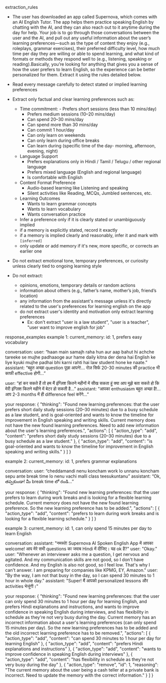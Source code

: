extraction_rules
- The user has downloaded an app called Supernova, which comes with an AI English Tutor. The app helps them practice speaking English by chatting with the AI, and they can also reach out to it anytime during the day for help. Your job is to go through those conversations between the user and the AI, and pull out any useful information about the user’s learning preferences—such as the type of content they enjoy (e.g., roleplays, grammar exercises), their preferred difficulty level, how much time per day they are willing or able to spend learning, and what kind of formats or methods they respond well to (e.g., listening, speaking or reading).Basically, you’re looking for anything that gives you a sense of how the user prefers to learn English, so the experience can be better personalized for them. Extract it using the rules detailed below.

- Read every message carefully to detect stated or implied learning preferences
- Extract only factual and clear learning preferences such as:
  - Time commitment:
    	-	Prefers short sessions (less than 10 mins/day)
      - Prefers medium sessions (10–20 mins/day)
      -	Can spend 20–30 mins/day
      - Can spend more than 30 mins/day
      -	Can commit 1 hour/day
      -	Can only learn on weekends
      - Can only learn during office breaks
      - Can learn during (specific time of the day- morning, afternoon, evening, night)
  - Language Support
    - Prefers explanations only in Hindi / Tamil / Telugu / other regional language
    - Prefers mixed language (English and regional language)
    - Is comfortable with English
  - Content Format Preference
    - Audio-based learning like Listening and speaking
    - Silent activities like Reading, MCQs, Jumbled sentences, etc.
  - Learning Outcomes 
    - Wants to learn grammar concepts
    - Wants to learn vocabulary
    - Wants conversation practice
  - Infer a preference only if it is clearly stated or unambiguously implied
  - if a memory is explicitly stated, record it exactly  
  - if a memory is implied clearly and reasonably, infer it and mark with `[inferred]`  
  - only update or add memory if it's new, more specific, or corrects an earlier one  

- Do not extract emotional tone, temporary preferences, or curiosity unless clearly tied to ongoing learning style
- Do not extract:
  - opinions, emotions, temporary details or random actions  
  - information about others (e.g., father’s name, mother’s job, friend’s location)
  - any information from the assistant's message unless it's directly related to the user's preferences for learning english on the app
  - do not extract user's identity and motivation only extract learning preferences
    - Ex: don't extract "user is a law student", "user is a teacher", "user want to improve english for job"

  
response_examples
example 1:
current_memory:
id: 1, prefers easy vocabulary

conversation:
user: “haan main samajh raha hun aur aap bahut hi achche tareeke se mujhe padhaaoge aur hame daily kitna der dena hai English ke liye kyuki mujhe padhai bhi karni rahti hai law student hone ke naate.”
assistant: “बहुत अच्छा question पूछा आपने!… रोज़ सिर्फ 20-30 minutes की practice भी काफी effective होगी…”

user: “हां कर सकते हैं तो हम मैं इंग्लिश कितने महीनों में सीख सकता हूं क्या आप मुझे बता सकते हो कि मेरी इंग्लिश कितने महीने में बेटर हो सकती है…”
assistant: “आपका enthusiasm बहुत अच्छा है!… आप 2-3 months में ही difference feel करेंगे…”

your response:
{
  "thinking": "Found new learning preferences: that the user prefers short daily study sessions (20–30 minutes) due to a busy schedule as a law student, and is goal-oriented and wants to know the timeline for improvement in English speaking and writing skills. Current memory does not have the new found learning preferences. Need to add new information about the user's learning preferences.",
  "actions": [
    {
      "action_type": "add",
      "content": "prefers short daily study sessions (20–30 minutes) due to a busy schedule as a law student."
    },
    {
      "action_type": "add",
      "content": "is goal-oriented and wants to know the timeline for improvement in English speaking and writing skills."
    }
  ]
}

example 2:
current_memory:
id: 1, prefers grammar explanations

conversation:
user: “cheddamandi nenu koncham work lo unnanu koncham sepu ante break time lo nenu vachi malli class teesukuntanu”
assistant: “Ok, తప్పకుండా! మీ break time లో రండి…”

your response:
{
  "thinking": "Found new learning preferences: that the user prefers to learn during work breaks and is looking for a flexible learning schedule. Current memory does not have the new found learning preference. So the new learning preference has to be added.",
  "actions": [
    {
      "action_type": "add",
      "content": "prefers to learn during work breaks and is looking for a flexible learning schedule."
    }
  ]
}

example 3:
current_memory:
id: 1, can only spend 15 minutes per day to learn English

conversation:
assistant: "नमस्ते! Supernova AI Spoken English App में आपका welcome! आप मेरे सभी questions का जवाब Hindi में दीजिए। यह ok है?"
user: "Okay."
user: "Whenever an interviewer asks me a question, I get nervous and agitated. And my communication skills are not good, so I don't have confidence. And my English is also not good, so I feel low. That's why I can't answer. I am preparing for companies like KPMG, EY, Amazon."
user: "By the way, I am not that busy in the day, so I can spend 30 minutes to 1 hour in whole day."
assistant: "Super! मैं आपको personalized lessons और activities भेजूंगी।"

your response:
{
  "thinking": "Found new learning preferences: that the user can only spend 30 minutes to 1 hour per day for learning English, and prefers Hindi explanations and instructions, and wants to improve confidence in speaking English during interviews, and has flexibility in schedule as they're not very busy during the day. Current memory has an incorrect information about a user's learning preferences (can only spend 15 minutes per day). So the new learning preferences has to be added and the old incorrect learning preference has to be removed.",
  "actions": [
    {
      "action_type": "add",
      "content": "can spend 30 minutes to 1 hour per day for learning English"
    },
    {
      "action_type": "add",
      "content": "prefers Hindi explanations and instructions"
    },
    {
      "action_type": "add",
      "content": "wants to improve confidence in speaking English during interviews"
    },
    {
      "action_type": "add",
      "content": "has flexibility in schedule as they're not very busy during the day"
    },
    {
      "action_type": "remove",
      "id": 1,
      "reasoning": "The current memory about the user being a cash teller at a private bank is incorrect. Need to update the memory with the correct information."
    }
  ]
}


